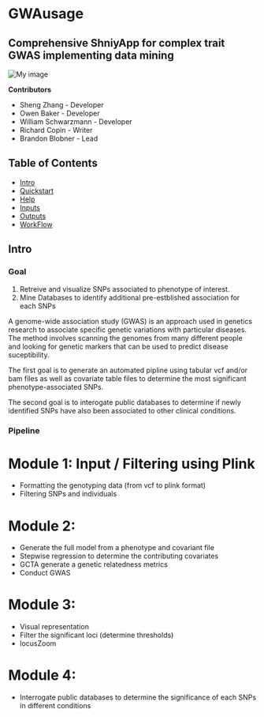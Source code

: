 # GWAusage
## Comprehensive ShniyApp for complex trait GWAS implementing data mining

![My image](https://github.com/NCBI-Codeathons/ID-GWAS/blob/master/GWAusageLogo.png)



**Contributors**

 * Sheng Zhang - Developer
 * Owen Baker - Developer
 * William Schwarzmann - Developer
 * Richard Copin - Writer
 * Brandon Blobner - Lead

## Table of Contents
* [Intro](https://github.com/NCBI-Hackathons/ID-GWAS.git#intro)
* [Quickstart](https://github.com/NCBI-Hackathons/ID-GWAS.git#quickstart)
* [Help](https://github.com/NCBI-Hackathons/ID-GWAS.git#help)
* [Inputs](https://github.com/NCBI-Hackathons/ID-GWAS.git#inputs)
* [Outputs](https://github.com/NCBI-Hackathons/ID-GWAS.git#outputs)
* [WorkFlow](https://github.com/NCBI-Hackathons/ID-GWAS.git#workFlow)

## Intro
### Goal
1. Retreive and visualize SNPs associated to phenotype of interest.
2. Mine Databases to identify additional pre-estblished association for each SNPs

A genome-wide association study (GWAS) is an approach used in genetics research to associate specific genetic variations with particular diseases. The method involves scanning the genomes from many different people and looking for genetic markers that can be used to predict disease suceptibility.

The first goal is to generate an automated pipline using tabular vcf and/or bam files as well as covariate table files to determine the most significant phenotype-associated SNPs.

The second goal is to interogate public databases to determine if newly identified SNPs have also been associated to other clinical conditions.

### Pipeline
# Module 1: Input / Filtering using Plink
* Formatting the genotyping data (from vcf to plink format)
* Filtering SNPs and individuals

# Module 2: 
* Generate the full model from a phenotype and covariant file
* Stepwise regression to determine the contributing covariates 
* GCTA generate a genetic relatedness metrics
* Conduct GWAS

# Module 3:
* Visual representation
* Filter the significant loci (determine thresholds)
* locusZoom

# Module 4: 
* Interrogate public databases to determine the significance of each SNPs in different conditions

